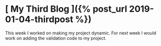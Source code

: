 # [ My Third Blog ]({% post_url 2019-01-04-thirdpost %})
This week I worked on making my project dynamic.
For next week I would work on adding the validation code to my project.
